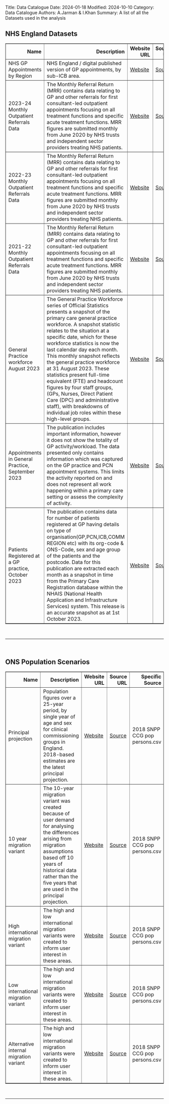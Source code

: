 Title: Data Catalogue
Date: 2024-01-18
Modified: 2024-10-10
Category: Data Catalogue
Authors: A.Jarman & I.Khan
Summary: A list of all the Datasets used in the analysis

## NHS England Datasets

<!-- START TABLE 1-->

<table border="1">
  <thead>
    <tr style="text-align: right;">
      <th>Name</th>
      <th>Description</th>
      <th>Website URL</th>
      <th>Source URL</th>
      <th>Specific Source</th>
    </tr>
  </thead>
  <tbody>
    <tr>
      <td>NHS GP Appointments by Region</td>
      <td>NHS England / digital published version of GP appointments, by sub-ICB area.</td>
      <td><a href='https://digital.nhs.uk/data-and-information/publications/statistical/appointments-in-general-practice'>Website</a></td>
      <td><a href='None'>Source</a></td>
      <td>Regional_CSV_SuffolkNEEssex.csv</td>
    </tr>
    <tr>
      <td>2023-24 Monthly Outpatient Referrals Data</td>
      <td>The Monthly Referral Return (MRR) contains data relating to GP and other referrals for first consultant-led outpatient appointments focusing on all treatment functions and specific acute treatment functions. MRR figures are submitted monthly from June 2020 by NHS trusts and independent sector providers treating NHS patients.</td>
      <td><a href='https://www.england.nhs.uk/statistics/statistical-work-areas/outpatient-referrals/'>Website</a></td>
      <td><a href='None'>Source</a></td>
      <td>Annual CSV 2023-24 Published October 2023 HJYTR.csv</td>
    </tr>
    <tr>
      <td>2022-23 Monthly Outpatient Referrals Data</td>
      <td>The Monthly Referral Return (MRR) contains data relating to GP and other referrals for first consultant-led outpatient appointments focusing on all treatment functions and specific acute treatment functions. MRR figures are submitted monthly from June 2020 by NHS trusts and independent sector providers treating NHS patients.</td>
      <td><a href='https://www.england.nhs.uk/statistics/statistical-work-areas/outpatient-referrals/'>Website</a></td>
      <td><a href='None'>Source</a></td>
      <td>Annual CSV 2022-23 including revisions Oct 22- Feb 23 final 1.csv</td>
    </tr>
    <tr>
      <td>2021-22 Monthly Outpatient Referrals Data</td>
      <td>The Monthly Referral Return (MRR) contains data relating to GP and other referrals for first consultant-led outpatient appointments focusing on all treatment functions and specific acute treatment functions. MRR figures are submitted monthly from June 2020 by NHS trusts and independent sector providers treating NHS patients.</td>
      <td><a href='https://www.england.nhs.uk/statistics/statistical-work-areas/outpatient-referrals/'>Website</a></td>
      <td><a href='None'>Source</a></td>
      <td>Annual CSV 2021-22 Revised April 23 (inc Oct 21 to Mar 22 revisions).csv</td>
    </tr>
    <tr>
      <td>General Practice workforce August 2023</td>
      <td>The General Practice Workforce series of Official Statistics presents a snapshot of the primary care general practice workforce. A snapshot statistic relates to the situation at a specific date, which for these workforce statistics is now the last calendar day each month. This monthly snapshot reflects the general practice workforce at 31 August 2023. These statistics present full-time equivalent (FTE) and headcount figures by four staff groups, (GPs, Nurses, Direct Patient Care (DPC) and administrative staff), with breakdowns of individual job roles within these high-level groups.</td>
      <td><a href='https://digital.nhs.uk/data-and-information/publications/statistical/general-and-personal-medical-services/31-august-'>Website</a></td>
      <td><a href='None'>Source</a></td>
      <td>1. General Practice – August 2023 Individual Level.csv</td>
    </tr>
    <tr>
      <td>Appointments in General Practice, September 2023</td>
      <td>The publication includes important information, however it does not show the totality of GP activity/workload. The data presented only contains information which was captured on the GP practice and PCN appointment systems. This limits the activity reported on and does not represent all work happening within a primary care setting or assess the complexity of activity.</td>
      <td><a href='https://digital.nhs.uk/data-and-information/publications/statistical/appointments-in-general-practice/september-2023'>Website</a></td>
      <td><a href='None'>Source</a></td>
      <td>Actual_Duration_CSV_Sep_23.csv</td>
    </tr>
    <tr>
      <td>Patients Registered at a GP practice, October 2023</td>
      <td>The publication contains data for number of patients registered at GP having details on type of organisation(GP,PCN,ICB,COMM REGION etc) with its org-code & ONS-Code, sex and age group of the patients and the postcode. Data for this publication are extracted each month as a snapshot in time from the Primary Care Registration database within the NHAIS (National Health Application and Infrastructure Services) system. This release is an accurate snapshot as at 1st October 2023.</td>
      <td><a href='https://digital.nhs.uk/data-and-information/publications/statistical/patients-registered-at-a-gp-practice/october-2023'>Website</a></td>
      <td><a href='None'>Source</a></td>
      <td>gp-reg-pat-prac-quin-age.csv</td>
    </tr>
  </tbody>
</table>
<!-- END TABLE 1-->
<br> <hr> <br>


## ONS Population Scenarios

<!-- START TABLE 2-->

<table border="1">
  <thead>
    <tr style="text-align: right;">
      <th>Name</th>
      <th>Description</th>
      <th>Website URL</th>
      <th>Source URL</th>
      <th>Specific Source</th>
    </tr>
  </thead>
  <tbody>
    <tr>
      <td>Principal projection</td>
      <td>Population figures over a 25-year period, by single year of age and sex for clinical commissioning groups in England. 2018-based estimates are the latest principal projection.</td>
      <td><a href='None'>Website</a></td>
      <td><a href='None'>Source</a></td>
      <td>2018 SNPP CCG pop persons.csv</td>
    </tr>
    <tr>
      <td>10 year migration variant</td>
      <td>The 10-year migration variant was created because of user demand for analysing the differences arising from migration assumptions based off 10 years of historical data rather than the five years that are used in the principal projection.</td>
      <td><a href='None'>Website</a></td>
      <td><a href='None'>Source</a></td>
      <td>2018 SNPP CCG pop persons.csv</td>
    </tr>
    <tr>
      <td>High international migration variant</td>
      <td>The high and low international migration variants were created to inform user interest in these areas.</td>
      <td><a href='None'>Website</a></td>
      <td><a href='None'>Source</a></td>
      <td>2018 SNPP CCG pop persons.csv</td>
    </tr>
    <tr>
      <td>Low international migration variant</td>
      <td>The high and low international migration variants were created to inform user interest in these areas.</td>
      <td><a href='None'>Website</a></td>
      <td><a href='None'>Source</a></td>
      <td>2018 SNPP CCG pop persons.csv</td>
    </tr>
    <tr>
      <td>Alternative internal migration variant</td>
      <td>The high and low international migration variants were created to inform user interest in these areas.</td>
      <td><a href='None'>Website</a></td>
      <td><a href='None'>Source</a></td>
      <td>2018 SNPP CCG pop persons.csv</td>
    </tr>
  </tbody>
</table>
<!-- END TABLE 2-->
<br> <hr> <br>
